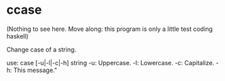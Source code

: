 # ccase
(Nothing to see here. Move along: this program is only a little test coding haskell)

Change case of a string.

use: case [-u|-l|-c|-h] string
-u: Uppercase.
-l: Lowercase.
-c: Capitalize.
-h: This message."


